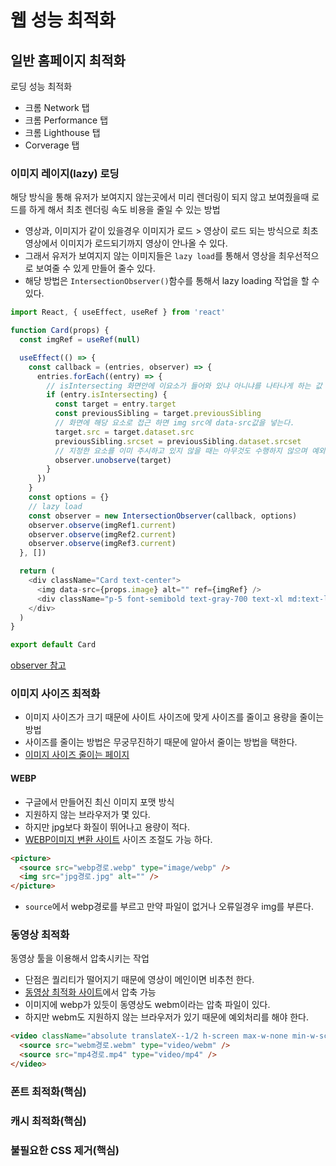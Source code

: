 # 웹 성능 최적화

## 일반 홈페이지 최적화

로딩 성능 최적화

- 크롬 Network 탭
- 크롬 Performance 탭
- 크롬 Lighthouse 탭
- Corverage 탭

### 이미지 레이지(lazy) 로딩

해당 방식을 통해 유저가 보여지지 않는곳에서 미리 렌더링이 되지 않고 보여줬을때 로드를 하게 해서 최초 렌더링 속도 비용을 줄일 수 있는 방법

- 영상과, 이미지가 같이 있을경우 이미지가 로드 > 영상이 로드 되는 방식으로 최초 영상에서 이미지가 로드되기까지 영상이 안나올 수 있다.
- 그래서 유저가 보여지지 않는 이미지들은 `lazy load`를 통해서 영상을 최우선적으로 보여줄 수 있게 만들어 줄수 있다.
- 해당 방법은 `IntersectionObserver()`함수를 통해서 lazy loading 작업을 할 수 있다.

```javascript
import React, { useEffect, useRef } from 'react'

function Card(props) {
  const imgRef = useRef(null)

  useEffect(() => {
    const callback = (entries, observer) => {
      entries.forEach((entry) => {
        // isIntersecting 화면안에 이요소가 들어와 있냐 아니냐를 나타나게 하는 값
        if (entry.isIntersecting) {
          const target = entry.target
          const previousSibling = target.previousSibling
          // 화면에 해당 요소로 접근 하면 img src에 data-src값을 넣는다.
          target.src = target.dataset.src
          previousSibling.srcset = previousSibling.dataset.srcset
          // 지정한 요소를 이미 주시하고 있지 않을 때는 아무것도 수행하지 않으며 예외도 발생하지 않습니다.
          observer.unobserve(target)
        }
      })
    }
    const options = {}
    // lazy load
    const observer = new IntersectionObserver(callback, options)
    observer.observe(imgRef1.current)
    observer.observe(imgRef2.current)
    observer.observe(imgRef3.current)
  }, [])

  return (
    <div className="Card text-center">
      <img data-src={props.image} alt="" ref={imgRef} />
      <div className="p-5 font-semibold text-gray-700 text-xl md:text-lg lg:text-xl keep-all">{props.children}</div>
    </div>
  )
}

export default Card
```

[observer 참고](https://developer.mozilla.org/ko/docs/Web/API/IntersectionObserver/IntersectionObserver)

### 이미지 사이즈 최적화

- 이미지 사이즈가 크기 때문에 사이트 사이즈에 맞게 사이즈를 줄이고 용량을 줄이는 방법
- 사이즈를 줄이는 방법은 무궁무진하기 때문에 알아서 줄이는 방법을 택한다.
- [이미지 사이즈 줄이는 페이지](https://tinypng.com/)

#### WEBP

- 구글에서 만들어진 최신 이미지 포맷 방식
- 지원하지 않는 브라우저가 몇 있다.
- 하지만 jpg보다 화질이 뛰어나고 용량이 적다.
- [WEBP이미지 변환 사이트](https://squoosh.app/) 사이즈 조절도 가능 하다.

```html
<picture>
  <source src="webp경로.webp" type="image/webp" />
  <img src="jpg경로.jpg" alt="" />
</picture>
```

- `source`에서 webp경로를 부르고 만약 파일이 없거나 오류일경우 img를 부른다.

### 동영상 최적화

동영상 툴을 이용해서 압축시키는 작업

- 단점은 퀄리티가 떨어지기 때문에 영상이 메인이면 비추천 한다.
- [동영상 최적화 사이트](https://www.media.io/ko/video-compressor.html)에서 압축 가능
- 이미지에 webp가 있듯이 동영상도 webm이라는 압축 파일이 있다.
- 하지만 webm도 지원하지 않는 브라우저가 있기 때문에 예외처리를 해야 한다.

```html
<video className="absolute translateX--1/2 h-screen max-w-none min-w-screen -z-1 bg-black min-w-full min-h-screen" autoplay loop muted>
  <source src="webm경로.webm" type="video/webm" />
  <source src="mp4경로.mp4" type="video/mp4" />
</video>
```

### 폰트 최적화(핵심)

### 캐시 최적화(핵심)

### 불필요한 CSS 제거(핵심)
